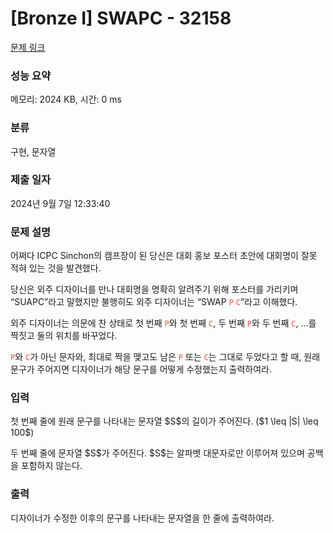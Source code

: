 # [Bronze I] SWAPC - 32158 

[문제 링크](https://www.acmicpc.net/problem/32158) 

### 성능 요약

메모리: 2024 KB, 시간: 0 ms

### 분류

구현, 문자열

### 제출 일자

2024년 9월 7일 12:33:40

### 문제 설명

<p>어쩌다 ICPC Sinchon의 캠프장이 된 당신은 대회 홍보 포스터 초안에 대회명이 잘못 적혀 있는 것을 발견했다.</p>

<p>당신은 외주 디자이너를 만나 대회명을 명확히 알려주기 위해 포스터를 가리키며 “SUAPC”라고 말했지만 불행히도 외주 디자이너는 “SWAP <span style="color:#e74c3c;"><code>P</code></span> <span style="color:#e74c3c;"><code>C</code></span>”라고 이해했다.</p>

<p>외주 디자이너는 의문에 찬 상태로 첫 번째 <span style="color:#e74c3c;"><code>P</code></span>와 첫 번째 <span style="color:#e74c3c;"><code>C</code></span>, 두 번째 <span style="color:#e74c3c;"><code>P</code></span>와 두 번째 <span style="color:#e74c3c;"><code>C</code></span>, …를 짝짓고 둘의 위치를 바꾸었다.</p>

<p><span style="color:#e74c3c;"><code>P</code></span>와 <span style="color:#e74c3c;"><code>C</code></span>가 아닌 문자와, 최대로 짝을 맺고도 남은 <span style="color:#e74c3c;"><code>P</code></span> 또는 <span style="color:#e74c3c;"><code>C</code></span>는 그대로 두었다고 할 때, 원래 문구가 주어지면 디자이너가 해당 문구를 어떻게 수정했는지 출력하여라.</p>

### 입력 

 <p>첫 번째 줄에 원래 문구를 나타내는 문자열 $S$의 길이가 주어진다. ($1 \leq |S| \leq 100$)</p>

<p>두 번째 줄에 문자열 $S$가 주어진다. $S$는 알파벳 대문자로만 이루어져 있으며 공백을 포함하지 않는다.</p>

### 출력 

 <p>디자이너가 수정한 이후의 문구를 나타내는 문자열을 한 줄에 출력하여라.</p>

